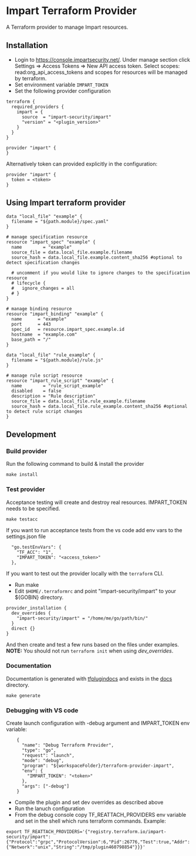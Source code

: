 
# Impart Terraform Provider

A Terraform provider to manage Impart resources.

## Installation

- Login to https://console.impartsecurity.net/. Under manage section click Settings => Access Tokens => New API access token. Select scopes: read:org_api_access_tokens and scopes for resources will be managed by terraform.
- Set environment variable `IMPART_TOKEN`
- Set the following provider configuration

```
terraform {
  required_providers {
    impart = {
      source  = "impart-security/impart"
      "version" = "<plugin_version>"
    }
  }
}

provider "impart" {
}
```

Alternatively token can provided explicitly in the configuration:

```
provider "impart" {
  token = <token>
}
```

## Using Impart terraform provider

```
data "local_file" "example" {
  filename = "${path.module}/spec.yaml"
}

# manage specification resource
resource "impart_spec" "example" {
  name        = "example"
  source_file = data.local_file.example.filename
  source_hash = data.local_file.example.content_sha256 #optional to detect specification changes

  # uncomment if you would like to ignore changes to the specification resource
  # lifecycle {
  #   ignore_changes = all
  # }
}

# manage binding resource
resource "impart_binding" "example" {
  name      = "example"
  port      = 443
  spec_id   = resource.impart_spec.example.id
  hostname  = "example.com"
  base_path = "/"
}

data "local_file" "rule_example" {
  filename = "${path.module}/rule.js"
}

# manage rule script resource
resource "impart_rule_script" "example" {
  name        = "rule_script_example"
  disabled    = false
  description = "Rule description"
  source_file = data.local_file.rule_example.filename
  source_hash = data.local_file.rule_example.content_sha256 #optional to detect rule script changes
}
```

## Development

### Build provider

Run the following command to build & install the provider

```shell
make install
```

### Test provider

Acceptance testing will create and destroy real resources. IMPART_TOKEN needs to be specified.

```shell
make testacc
```

If you want to run acceptance tests from the vs code add env vars to the settings.json file
```
  "go.testEnvVars": {
    "TF_ACC": "1",
    "IMPART_TOKEN": "<access_token>"
  },
```
If you want to test out the provider locally with the `terraform` CLI.

- Run make
- Edit `$HOME/.terraformrc` and point "impart-security/impart" to your ${GOBIN} directory.

```hcl
provider_installation {
  dev_overrides {
    "impart-security/impart" = "/home/me/go/path/bin/"
  }
  direct {}
}
```

And then create and test a few runs based on the files under examples. **NOTE:** You should not run `terraform init` when using _dev_overrides_.

### Documentation

Documentation is generated with [tfplugindocs](https://github.com/hashicorp/terraform-plugin-docs) and exists in the [docs](./docs/) directory.

```shell
make generate
```

### Debugging with VS code

Create launch configuration with -debug argument and IMPART_TOKEN env variable:

```
    {
      "name": "Debug Terraform Provider",
      "type": "go",
      "request": "launch",
      "mode": "debug",
      "program": "${workspaceFolder}/terraform-provider-impart",
      "env": {
        "IMPART_TOKEN": "<token>"
      },
      "args": ["-debug"]
    }
```

- Compile the plugin and set dev overrides as described above
- Run the lanuch configuration
- From the debug console copy TF_REATTACH_PROVIDERS env variable and set in the shell which runs terraform commands. Example:

```
export TF_REATTACH_PROVIDERS='{"registry.terraform.io/impart-security/impart":{"Protocol":"grpc","ProtocolVersion":6,"Pid":26776,"Test":true,"Addr":{"Network":"unix","String":"/tmp/plugin460798854"}}}'
```
